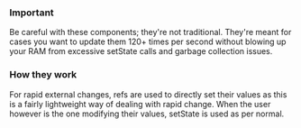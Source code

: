 ### Important
Be careful with these components; they're not traditional. They're meant for
cases you want to update them 120+ times per second without blowing up your RAM
from excessive setState calls and garbage collection issues.

### How they work 
For rapid external changes, refs are used to directly set their values as this
is a fairly lightweight way of dealing with rapid change. When the user however
is the one modifying their values, setState is used as per normal.

